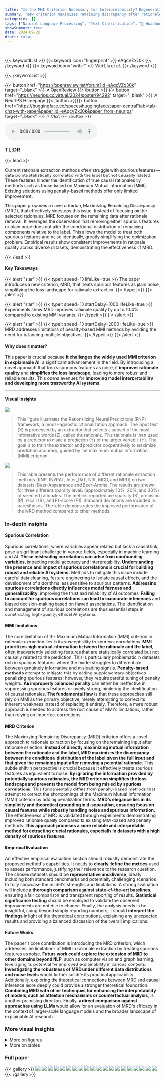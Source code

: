 ```yaml
---
title: "Is the MMI Criterion Necessary for Interpretability? Degenerating Non-causal Features to Plain Noise for Self-Rationalization"
summary: "New criterion maximizes remaining discrepancy after rationale removal, treating spurious features as noise, improving rationale extraction."
categories: []
tags: ["Natural Language Processing", "Text Classification", "🏢 Huazhong University of Science and Technology",]
showSummary: true
date: 2024-09-26
draft: false
---
```


<br>

{{< keywordList >}}
{{< keyword icon="fingerprint" >}} eAqcVZx30k {{< /keyword >}}
{{< keyword icon="writer" >}} Wei Liu et el. {{< /keyword >}}
 
{{< /keywordList >}}

{{< button href="https://openreview.net/forum?id=eAqcVZx30k" target="_blank" >}}
↗ OpenReview
{{< /button >}}
{{< button href="https://neurips.cc/virtual/2024/poster/94292" target="_blank" >}}
↗ NeurIPS Homepage
{{< /button >}}{{< button href="https://huggingface.co/spaces/huggingface/paper-central?tab=tab-chat-with-paper&paper_id=eAqcVZx30k&paper_from=neurips" target="_blank" >}}
↗ Chat
{{< /button >}}



<audio controls>
    <source src="https://ai-paper-reviewer.com/eAqcVZx30k/podcast.wav" type="audio/wav">
    Your browser does not support the audio element.
</audio>


### TL;DR


{{< lead >}}

Current rationale extraction methods often struggle with spurious features—data points statistically correlated with the label but not causally related.  These features hinder the identification of true causal rationales by methods such as those based on Maximum Mutual Information (MMI).  Existing solutions using penalty-based methods offer only limited improvement. 

This paper proposes a novel criterion, Maximizing Remaining Discrepancy (MRD), that effectively sidesteps this issue.  Instead of focusing on the selected rationales, MRD focuses on the remaining data after rationale removal.  It leverages the observation that removing either spurious features or plain noise does not alter the conditional distribution of remaining components relative to the label.  This allows the model to treat both spurious features and noise identically, greatly simplifying the optimization problem.  Empirical results show consistent improvements in rationale quality across diverse datasets, demonstrating the effectiveness of MRD.

{{< /lead >}}


#### Key Takeaways

{{< alert "star" >}}
{{< typeit speed=10 lifeLike=true >}} The paper introduces a new criterion, MRD, that treats spurious features as plain noise, simplifying the loss landscape for rationale extraction. {{< /typeit >}}
{{< /alert >}}

{{< alert "star" >}}
{{< typeit speed=10 startDelay=1000 lifeLike=true >}} Experiments show MRD improves rationale quality by up to 10.4% compared to existing MMI variants. {{< /typeit >}}
{{< /alert >}}

{{< alert "star" >}}
{{< typeit speed=10 startDelay=2000 lifeLike=true >}} MRD addresses limitations of penalty-based MMI methods by avoiding the need for balancing multiple objectives. {{< /typeit >}}
{{< /alert >}}

#### Why does it matter?
This paper is crucial because **it challenges the widely used MMI criterion in explainable AI**, a significant advancement in the field.  By introducing a novel approach that treats spurious features as noise, it **improves rationale quality** and **simplifies the loss landscape**, leading to more robust and reliable results.  This opens avenues for **improving model interpretability and developing more trustworthy AI systems**.

------
#### Visual Insights



![](https://ai-paper-reviewer.com/eAqcVZx30k/figures_1_1.jpg)

> This figure illustrates the Rationalizing Neural Predictions (RNP) framework, a model-agnostic rationalization approach.  The input text (X) is processed by an extractor that selects a subset of the most informative words (Z), called the rationale. This rationale is then used by a predictor to make a prediction (Ŷ) of the target variable (Y).  The goal is to train the extractor and predictor cooperatively to maximize prediction accuracy, guided by the maximum mutual information (MMI) criterion.





![](https://ai-paper-reviewer.com/eAqcVZx30k/tables_7_1.jpg)

> This table presents the performance of different rationale extraction methods (RNP, INVRAT, Inter_RAT, NIR, MCD, and MRD) on two datasets: Beer-Appearance and Beer-Aroma.  The results are shown for three different sparsity levels (approximately 10%, 20%, and 30%) of selected rationales.  The metrics reported are sparsity (S), precision (P), recall (R), and F1-score (F1).  Standard deviations are included in parentheses. The table demonstrates the improved performance of the MRD method compared to other methods.





### In-depth insights


#### Spurious Correlation
Spurious correlations, where variables appear related but lack a causal link, pose a significant challenge in various fields, especially in machine learning and AI.  **These misleading correlations can arise from confounding variables**, impacting model accuracy and interpretability.  **Understanding the presence and impact of spurious correlations is crucial for building robust and reliable AI systems.**  Methods to mitigate this issue include careful data cleaning, feature engineering to isolate causal effects, and the development of algorithms less sensitive to spurious patterns. **Addressing spurious correlations directly influences model fairness and generalizability**, improving the trust and reliability of AI outcomes.  **Failing to account for spurious correlations can lead to inaccurate inferences** and biased decision-making based on flawed associations. The identification and management of spurious correlations are thus essential steps in constructing high-quality, ethical AI systems.

#### MMI limitations
The core limitation of the Maximum Mutual Information (MMI) criterion in rationale extraction lies in its susceptibility to spurious correlations.  **MMI prioritizes high mutual information between the rationale and the label**, often inadvertently selecting features that are statistically correlated but not causally related to the prediction. This is particularly problematic in datasets rich in spurious features, where the model struggles to differentiate between genuinely informative and misleading signals.  **Penalty-based methods** attempt to mitigate this by adding supplementary objectives penalizing spurious features; however, they require careful tuning of penalty weights.  **An improperly balanced penalty** can either be ineffective in suppressing spurious features or overly strong, hindering the identification of causal rationales.  **The fundamental flaw** is that these approaches still rely on MMI as the primary objective, merely attempting to correct its inherent weakness instead of replacing it entirely.  Therefore, a more robust approach is needed to address the root cause of MMI's limitations, rather than relying on imperfect corrections.

#### MRD Criterion
The Maximizing Remaining Discrepancy (MRD) criterion offers a novel approach to rationale extraction by focusing on the remaining input after rationale selection.  **Instead of directly maximizing mutual information between the rationale and the label, MRD maximizes the discrepancy between the conditional distribution of the label given the full input and that given the remaining input after removing a potential rationale.**  This subtle shift in perspective is crucial because it effectively treats spurious features as equivalent to noise.  **By ignoring the information provided by potentially spurious rationales, the MRD criterion simplifies the loss landscape and prevents the model from being misled by spurious correlations.** This fundamentally differs from penalty-based methods that attempt to correct the shortcomings of the Maximum Mutual Information (MMI) criterion by adding penalization terms.  **MRD's elegance lies in its simplicity and theoretical grounding in d-separation, ensuring focus on causal features while robustly handling noise and spurious information.** The effectiveness of MRD is validated through experiments demonstrating improved rationale quality compared to existing MMI-based and penalty methods. **This approach promises a more reliable and interpretable method for extracting crucial rationales, especially in datasets with a high density of spurious features.**

#### Empirical Evaluation
An effective empirical evaluation section should robustly demonstrate the proposed method's capabilities.  It needs to **clearly define the metrics** used to assess performance, justifying their relevance to the research question. The chosen datasets should be **representative and diverse**, ideally including both standard benchmarks and potentially challenging scenarios to fully showcase the model's strengths and limitations.  A strong evaluation will include a **thorough comparison against state-of-the-art baselines**, ensuring a fair comparison and transparent reporting of results.  **Statistical significance testing** should be employed to validate the observed improvements are not due to chance.  Finally, the analysis needs to be insightful, going beyond simply reporting numbers; it should **interpret the findings** in light of the theoretical contributions, explaining any unexpected results and providing a balanced discussion of the overall implications.

#### Future Works
The paper's core contribution is introducing the MRD criterion, which addresses the limitations of MMI in rationale extraction by treating spurious features as noise.  **Future work could explore the extension of MRD to other domains beyond NLP**, such as computer vision and graph learning, leveraging its potential for improved explainability in various contexts.  **Investigating the robustness of MRD under different data distributions and noise levels** would further solidify its practical applicability.  Additionally, exploring the theoretical connections between MRD and causal inference more deeply could provide a stronger theoretical foundation.  **Combining MRD with other techniques for enhancing the interpretability of models, such as attention mechanisms or counterfactual analysis**, is another promising direction.  Finally, **a direct comparison against approaches using LLMs** would allow for an evaluation of MRD's efficacy in the context of larger-scale language models and the broader landscape of explainable AI research.


### More visual insights

<details>
<summary>More on figures
</summary>


![](https://ai-paper-reviewer.com/eAqcVZx30k/figures_4_1.jpg)

> This figure illustrates how penalty-based methods, which aim to improve the efficiency of searching causal rationales by penalizing spurious features, can result in various outcomes depending on the penalty's strength.  The x-axis represents the extractor's parameter θ, while the y-axis represents the loss L.  Four scenarios are shown: (a) under-penalty, where the penalty is insufficient to prevent the extractor from being drawn to spurious features (S); (b) no penalty, where the extractor is equally likely to select noise (N) or spurious features; (c) appropriate penalty, where the loss landscape is optimized for selecting the causal rationale (C); and (d) over-penalty, where the penalty dominates the loss function, reducing the ability of the MMI criterion to distinguish between noise and causal features.


![](https://ai-paper-reviewer.com/eAqcVZx30k/figures_4_2.jpg)

> This figure illustrates two probabilistic graphical models representing data generation processes. (a) shows a general model with unobservable confounders U influencing both spurious features S and causal features C, which in turn affect the label Y. (b) illustrates the model for Beer-Appearance dataset, specifically.  Here, XT and XA represent Taste and Appearance features. XA is a direct cause of Y, but XT is correlated with Y due to a backdoor path via the confounder U (e.g., brand reputation). This example highlights the challenge of spurious correlations in rationale extraction, where XT might be mistaken for a causal feature.


![](https://ai-paper-reviewer.com/eAqcVZx30k/figures_6_1.jpg)

> This figure illustrates the architecture of the Maximizing Remaining Discrepancy (MRD) method proposed in the paper.  It shows how the model works to approximate two distributions: P(Y|X) and P(Y|X-Z). The model consists of an extractor that takes the input X and outputs a rationale Z and the remaining part X-Z. Two predictors share parameters to approximate P(Y|X) and P(Y|X-Z). The loss function is based on minimizing the KL divergence between the approximated and true distributions, thereby focusing on maximizing the remaining discrepancy after removing the rationale candidate from the full input.


![](https://ai-paper-reviewer.com/eAqcVZx30k/figures_18_1.jpg)

> This figure illustrates how different penalty strategies in the loss function affect the search for causal rationales when spurious features exist.  Panel (a) shows an under-penalty scenario where the penalty term is too weak, resulting in the gradient descent algorithm potentially being drawn toward spurious features instead of causal ones. Panel (b) shows the unpenalized case (vanilla MMI), where the gradient may move toward either causal or spurious features.  Panel (c) depicts an appropriate penalty scenario where the penalty term is balanced with the MMI criterion, leading to efficient identification of causal rationales. Panel (d) demonstrates an over-penalty scenario, where the penalty dominates the loss function, causing the gradient to potentially prioritize noise over causal features.  The figure effectively demonstrates how the balance of penalty terms affects performance.


</details>




<details>
<summary>More on tables
</summary>


![](https://ai-paper-reviewer.com/eAqcVZx30k/tables_8_1.jpg)
> This table presents the performance of various rationale extraction methods (RNP, INVRAT, Inter_RAT, NIR, MCD, and MRD) on two datasets: Beer-Appearance and Beer-Aroma.  The results are shown for different levels of rationale sparsity (S ≈ 10%, S ≈ 20%, S ≈ 30%), measuring precision (P), recall (R), F1-score (F1), and sparsity (S).  The table allows for comparison of the proposed MRD method against existing state-of-the-art techniques in terms of rationale quality.

![](https://ai-paper-reviewer.com/eAqcVZx30k/tables_8_2.jpg)
> This table presents the performance of different rationale extraction methods on two datasets: Beer-Palate and Hotel-Location.  The results are broken down by different levels of rationale sparsity (S ≈ 10%, S ≈ 20%, S ≈ 30%) and include precision (P), recall (R), F1-score (F1), and average sparsity (S).  The table allows for comparison of the effectiveness of various methods in extracting relevant rationales across different sparsity levels and datasets.

![](https://ai-paper-reviewer.com/eAqcVZx30k/tables_9_1.jpg)
> This table presents the results of experiments using BERT as the encoder.  It compares the performance of the proposed MRD method against several baseline methods (RNP, VIB, A2R, INVRAT, CR) on two datasets: Beer-Appearance and Beer-Aroma.  The rationale sparsity (S) is fixed at approximately 10%. The results show the average performance (with standard deviation in parentheses) of each method across five random seeds in terms of sparsity (S), precision (P), recall (R), and F1-score (F1). The results marked with an asterisk (*) are taken directly from a previous study (CR).

![](https://ai-paper-reviewer.com/eAqcVZx30k/tables_17_1.jpg)
> This table presents the number of positive and negative samples in the training, development, and annotation sets for each dataset used in the paper.  It also indicates the number of positive and negative examples used for annotation, and the sparsity level (percentage of selected tokens) for each dataset.  The datasets are categorized into Beer (Appearance, Aroma, Palate) and Hotel (Location, Service, Cleanliness).

</details>




### Full paper

{{< gallery >}}
<img src="https://ai-paper-reviewer.com/eAqcVZx30k/1.png" class="grid-w50 md:grid-w33 xl:grid-w25" />
<img src="https://ai-paper-reviewer.com/eAqcVZx30k/2.png" class="grid-w50 md:grid-w33 xl:grid-w25" />
<img src="https://ai-paper-reviewer.com/eAqcVZx30k/3.png" class="grid-w50 md:grid-w33 xl:grid-w25" />
<img src="https://ai-paper-reviewer.com/eAqcVZx30k/4.png" class="grid-w50 md:grid-w33 xl:grid-w25" />
<img src="https://ai-paper-reviewer.com/eAqcVZx30k/5.png" class="grid-w50 md:grid-w33 xl:grid-w25" />
<img src="https://ai-paper-reviewer.com/eAqcVZx30k/6.png" class="grid-w50 md:grid-w33 xl:grid-w25" />
<img src="https://ai-paper-reviewer.com/eAqcVZx30k/7.png" class="grid-w50 md:grid-w33 xl:grid-w25" />
<img src="https://ai-paper-reviewer.com/eAqcVZx30k/8.png" class="grid-w50 md:grid-w33 xl:grid-w25" />
<img src="https://ai-paper-reviewer.com/eAqcVZx30k/9.png" class="grid-w50 md:grid-w33 xl:grid-w25" />
<img src="https://ai-paper-reviewer.com/eAqcVZx30k/10.png" class="grid-w50 md:grid-w33 xl:grid-w25" />
<img src="https://ai-paper-reviewer.com/eAqcVZx30k/11.png" class="grid-w50 md:grid-w33 xl:grid-w25" />
<img src="https://ai-paper-reviewer.com/eAqcVZx30k/12.png" class="grid-w50 md:grid-w33 xl:grid-w25" />
<img src="https://ai-paper-reviewer.com/eAqcVZx30k/13.png" class="grid-w50 md:grid-w33 xl:grid-w25" />
<img src="https://ai-paper-reviewer.com/eAqcVZx30k/14.png" class="grid-w50 md:grid-w33 xl:grid-w25" />
<img src="https://ai-paper-reviewer.com/eAqcVZx30k/15.png" class="grid-w50 md:grid-w33 xl:grid-w25" />
<img src="https://ai-paper-reviewer.com/eAqcVZx30k/16.png" class="grid-w50 md:grid-w33 xl:grid-w25" />
<img src="https://ai-paper-reviewer.com/eAqcVZx30k/17.png" class="grid-w50 md:grid-w33 xl:grid-w25" />
<img src="https://ai-paper-reviewer.com/eAqcVZx30k/18.png" class="grid-w50 md:grid-w33 xl:grid-w25" />
<img src="https://ai-paper-reviewer.com/eAqcVZx30k/19.png" class="grid-w50 md:grid-w33 xl:grid-w25" />
<img src="https://ai-paper-reviewer.com/eAqcVZx30k/20.png" class="grid-w50 md:grid-w33 xl:grid-w25" />
{{< /gallery >}}